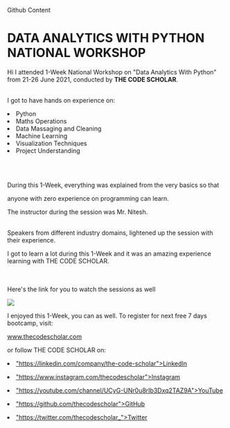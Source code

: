 
Github Content
# DATA ANALYTICS WITH PYTHON NATIONAL WORKSHOP

Hi I attended 1-Week National Workshop on "Data Analytics With Python" from 21-26 June 2021, conducted by <b> THE CODE SCHOLAR</b>.


<br>I got to have hands on experience on:

<li>Python

<li>Maths Operations

<li>Data Massaging and Cleaning

<li>Machine Learning

<li>Visualization Techniques

<li>Project Understanding

<br><br>

During this 1-Week, everything was explained from the very basics so that

anyone with zero experience on programming can learn.

 

The instructor during the session was Mr. Nitesh.

<br>Speakers from different industry domains, lightened up the session with their experience.

I got to learn a lot during this 1-Week and  it was an amazing experience learning with THE CODE SCHOLAR.<br>


<br><br>Here's the link for you to watch the sessions as well<br>

 

<a href="https://youtube.com/playlist?list=PL3Hnv9OFTJvXgKw-XWGLbUEkDNEk4Tg7F"> <img src="https://github.com/thecodescholar/DA_Python_Jun_21/blob/main/PYTHON%20AND%20MACHINE%20LEARNING.png"> </a>



I enjoyed this 1-Week, you can as well. To register for next free 7 days bootcamp, visit:

<a href="http://www.thecodescholar.com"> www.thecodescholar.com </a>

or follow THE CODE SCHOLAR on:

<li><a href=

"https://linkedin.com/company/the-code-scholar">LinkedIn</a>

<li><a href=

"https://www.instagram.com/thecodescholar">Instagram</a>

<li><a href=

"https://youtube.com/channel/UCyG-UNr0u8rIb3Dxq2TAZ9A">YouTube</a>

<li><a href=

"https://github.com/thecodescholar">GitHub</a>

<li><a href=

"https://twitter.com/thecodescholar_">Twitter</a>



